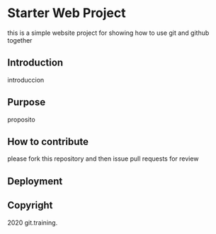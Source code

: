 # Starter Web Project

this is a simple website project for showing how to use git and github together

## Introduction
introduccion

## Purpose
proposito

## How to contribute
please fork this repository and then issue pull requests for review

## Deployment

## Copyright
 2020 git.training.